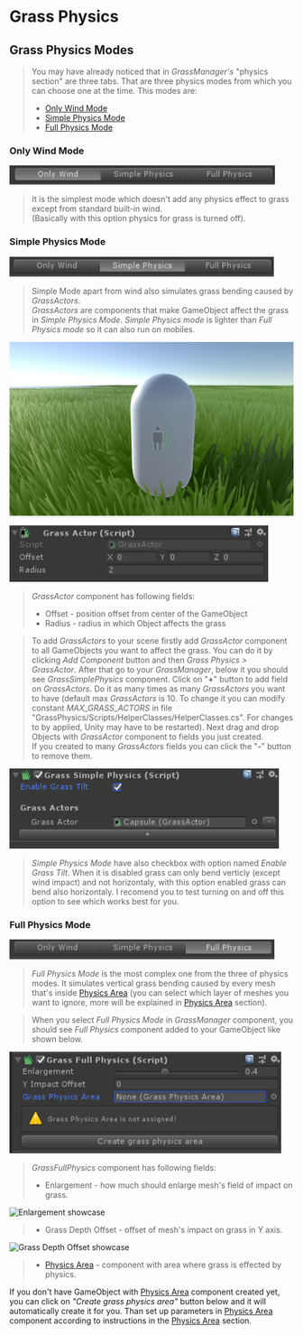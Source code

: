 # Grass Physics

## Grass Physics Modes
> You may have already noticed that in *GrassManager's* "physics section" are three tabs. That are three physics modes from which you can choose one at the time. This modes are:
> - [Only Wind Mode](#Only-Wind-Mode)
> - [Simple Physics Mode](#Simple-Physics-Mode)
> - [Full Physics Mode](#Full-Physics-Mode)


### Only Wind Mode
![Wind Mode](_media/windMode.PNG)
> It is the simplest mode which doesn't add any physics effect to grass except from standard built-in wind. </br>
(Basically with this option physics for grass is turned off).

### Simple Physics Mode
![Simple Mode](_media/simpleMode.PNG)

> Simple Mode apart from wind also simulates grass bending caused by *GrassActors*. <br>
*GrassActors* are components that make GameObject affect the grass in *Simple Physics Mode*.
*Simple Physics mode* is lighter than *Full Physics mode* so it can also run on mobiles.

![GrassActor bending grass](_media/simpleModeDemo2.png)

![GrassActor component](_media/grassActor.PNG)

> *GrassActor* component has following fields:
> - Offset - position offset from center of the GameObject
> - Radius - radius in which Object affects the grass

> To add *GrassActors* to your scene firstly add *GrassActor* component to all GameObjects you want to affect the grass. You can do it by clicking *Add Component* button and then *Grass Physics > GrassActor*. After that go to your *GrassManager*, below it you should see *GrassSimplePhysics* component. Click on "**+**" button to add field on *GrassActors*. Do it as many times as many *GrassActors* you want to have (default max *GrassActors* is 10. To change it you can modify constant *MAX_GRASS_ACTORS* in file "GrassPhysics/Scripts/HelperClasses/HelperClasses.cs". For changes to by applied, Unity may have to be restarted). Next drag and drop Objects with *GrassActor* component to fields you just created. <br>
If you created to many *GrassActors* fields you can click the "**-**" button to remove them.

![Simple Physics component](_media/simplePhysicsComponent.PNG)

> *Simple Physics Mode* have also checkbox with option named *Enable Grass Tilt*. When it is disabled grass can only bend verticly (except wind impact) and not horizontaly, with this option enabled grass can bend also horizontaly. I recomend you to test turning on and off this option to see which works best for you.


### Full Physics Mode
![Full Mode](_media/fullMode.PNG)

> *Full Physics Mode* is the most complex one from the three of physics modes. It simulates vertical grass bending caused by every mesh that's inside [Physics Area](GrassPhysicsArea.md) (you can select which layer of meshes you want to ignore, more will be explained in [Physics Area](GrassPhysicsArea.md) section).

> When you select *Full Physics Mode* in *GrassManager* component, you should see *Full Physics* component added to your GameObject like shown below.

![Full Physics Component](_media/fullPhysicsComponent.PNG)

> *GrassFullPhysics* component has following fields:
> - Enlargement - how much should enlarge mesh's field of impact on grass.

![Enlargement showcase](_media/FullPhysicsEnlargement.gif)

> - Grass Depth Offset - offset of mesh's impact on grass in Y axis.

![Grass Depth Offset showcase](_media/FullPhysicsYImpactOffset.gif)

> - [Physics Area](GrassPhysicsArea.md) - component with area where grass is effected by physics.

If you don't have GameObject with [Physics Area](GrassPhysicsArea.md) component created yet, you can click on *"Create grass physics area"* button below and it will automatically create it for you. Than set up parameters in [Physics Area](GrassPhysicsArea.md) component according to instructions in the [Physics Area](GrassPhysicsArea.md) section.